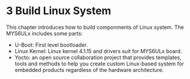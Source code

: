 # 3 Build Linux System

This chapter introduces how to build componments of Linux system. The MYS6ULx includes some parts:

* U-Boot: First level bootloader.
* Linux Kernel: Linux kernel 4.1.15 and drivers suit for MYS6ULx board.
* Yocto: an open source collaboration project that provides templates, tools and methods to help you create custom Linux-based system for embedded products regardless of the hardware architecture.
